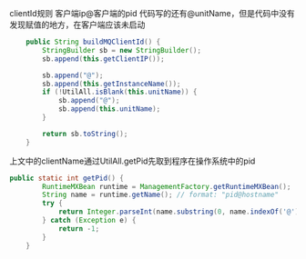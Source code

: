 

clientId规则  客户端ip@客户端的pid
代码写的还有@unitName，但是代码中没有发现赋值的地方，在客户端应该未启动
```java
    public String buildMQClientId() {
        StringBuilder sb = new StringBuilder();
        sb.append(this.getClientIP());

        sb.append("@");
        sb.append(this.getInstanceName());
        if (!UtilAll.isBlank(this.unitName)) {
            sb.append("@");
            sb.append(this.unitName);
        }

        return sb.toString();
    }
```
上文中的clientName通过UtilAll.getPid先取到程序在操作系统中的pid
```java
public static int getPid() {
        RuntimeMXBean runtime = ManagementFactory.getRuntimeMXBean();
        String name = runtime.getName(); // format: "pid@hostname"
        try {
            return Integer.parseInt(name.substring(0, name.indexOf('@')));
        } catch (Exception e) {
            return -1;
        }
    }
```

